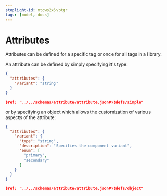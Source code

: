 ```yaml
---
stoplight-id: mtcws2x6vbtgr
tags: [model, docs]
---
```


# Attributes

Attributes can be defined for a specific tag or once for all tags in a library.

An attribute can be defined by simply specifying it's type:

<!--
type: tab
title: Example
-->

```json
{
  "attributes": {
    "variant": "string" 
  }
}
```

<!--
type: tab
title: Schema
-->

```json json_schema
$ref: "../../schemas/attribute/attribute.json#/$defs/simple"
```

<!-- type: tab-end -->

or by specifying an object which allows the customization of various aspects of the attribute:


<!--
type: tab
title: Example
-->

```json
{
  "attributes": {
    "variant": {
      "type": "string",
      "description": "Specifies the component variant",
      "enum": [
        "primary",
        "secondary"
      ]
    }
  }
}
```

<!--
type: tab
title: Schema 
-->

```json json_schema
$ref: "../../schemas/attribute/attribute.json#/$defs/object"
```

<!-- type: tab-end -->